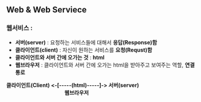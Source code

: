 ## Web & Web Serviece

### 웹서비스 : 
  - <strong>서버(server)</strong> : 요청하는 서비스들에 대해서 <strong>응답(Response)함</strong>
  - <strong>클라이언트(client)</strong> :  자신이 원하는 서비스를 <strong>요청(Requst)함</strong>
  - <strong>클라이언트와 서버 간에 오가는 것</strong> : <strong>html</strong>
  - <strong><un>웹브라우저</un></strong> : 클라이언트와 서버 간에 오가는 html을 받아주고 보여주는 역할, <strong>연결 통로</strong>

  <un><strong>클라이언트(Client)  <-[-----(html)-----]-> 서버(server)</strong></un>
  <br><strong>                      웹브라우저</strong>
